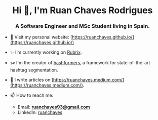 <h1 align="center">Hi 👋, I'm Ruan Chaves Rodrigues</h1>
<h3 align="center">A Software Engineer and MSc Student living in Spain.</h3>

- 📄 Visit my personal website: [https://ruanchaves.github.io/](https://ruanchaves.github.io/)

- ✨ I’m currently working on [Rubrix](https://github.com/recognai/rubrix).

- ✂️ I'm the creator of [hashformers](https://github.com/ruanchaves/hashformers), a framework for state-of-the-art hashtag segmentation.

- 📝 I write articles on [https://ruanchaves.medium.com/](https://ruanchaves.medium.com/).

- 📫 How to reach me: 
  - Email: **ruanchaves93@gmail.com**
  - LinkedIn: [ruanchaves](https://www.linkedin.com/in/ruanchaves)
